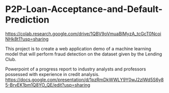 # P2P-Loan-Acceptance-and-Default-Prediction
https://colab.research.google.com/drive/1QBV9oVmuaBIMyzA_tcGcT0NcoiNHk8t1?usp=sharing

This project is to create a web application demo of a machine learning model that will perform fraud detection on the dataset given by the Lending Club.

Powerpoint of a progress report to industry analysts and professors possessed with experience in credit analysis.
https://docs.google.com/presentation/d/1pzRmDkWWLY9Y0wJ2zIWd5S6y85-BrvEK1bm1Q8YO_QE/edit?usp=sharing
